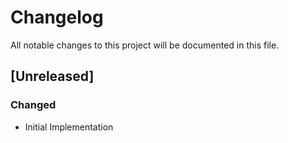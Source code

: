# Changelog

All notable changes to this project will be documented in this file.

## [Unreleased]

### Changed

- Initial Implementation

[#13]: https://github.com/stackabletech/druid-operator/pull/13

